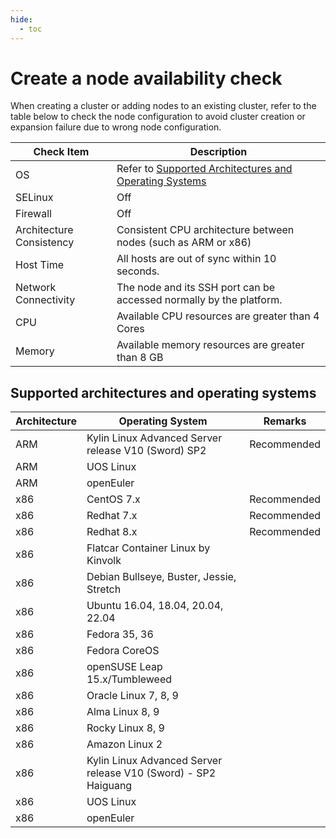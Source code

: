 ```yaml
---
hide:
  - toc
---
```


# Create a node availability check

When creating a cluster or adding nodes to an existing cluster, refer to the table below to check the node configuration to avoid cluster creation or expansion failure due to wrong node configuration.

| Check Item | Description |
| ---------- | ----------- |
| OS | Refer to [Supported Architectures and Operating Systems](#supported-architectures-and-operating-systems) |
| SELinux | Off |
| Firewall | Off |
| Architecture Consistency | Consistent CPU architecture between nodes (such as ARM or x86) |
| Host Time | All hosts are out of sync within 10 seconds. |
| Network Connectivity | The node and its SSH port can be accessed normally by the platform. |
| CPU | Available CPU resources are greater than 4 Cores |
| Memory | Available memory resources are greater than 8 GB |

## Supported architectures and operating systems

| Architecture | Operating System | Remarks |
| ---- | ------------------------ | ---- |
| ARM | Kylin Linux Advanced Server release V10 (Sword) SP2 | Recommended |
| ARM | UOS Linux | |
| ARM | openEuler | |
| x86 | CentOS 7.x | Recommended |
| x86 | Redhat 7.x | Recommended |
| x86 | Redhat 8.x | Recommended |
| x86 | Flatcar Container Linux by Kinvolk | |
| x86 | Debian Bullseye, Buster, Jessie, Stretch | |
| x86 | Ubuntu 16.04, 18.04, 20.04, 22.04 | |
| x86 | Fedora 35, 36 | |
| x86 | Fedora CoreOS | |
| x86 | openSUSE Leap 15.x/Tumbleweed | |
| x86 | Oracle Linux 7, 8, 9 | |
| x86 | Alma Linux 8, 9 | |
| x86 | Rocky Linux 8, 9 | |
| x86 | Amazon Linux 2 | |
| x86 | Kylin Linux Advanced Server release V10 (Sword) - SP2 Haiguang | |
| x86 | UOS Linux | |
| x86 | openEuler | |
